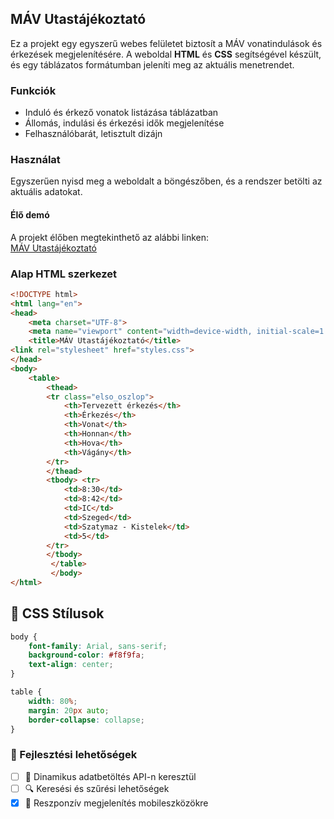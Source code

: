## MÁV Utastájékoztató

Ez a projekt egy egyszerű webes felületet biztosít a MÁV vonatindulások és érkezések megjelenítésére. A weboldal **HTML** és **CSS** segítségével készült, és egy táblázatos formátumban jeleníti meg az aktuális menetrendet.

###  Funkciók
-  Induló és érkező vonatok listázása táblázatban
-  Állomás, indulási és érkezési idők megjelenítése
-  Felhasználóbarát, letisztult dizájn

###  Használat
Egyszerűen nyisd meg a  weboldalt a böngészőben, és a rendszer betölti az aktuális adatokat.
####  Élő demó

A projekt élőben megtekinthető az alábbi linken:  
[ MÁV Utastájékoztató](https://github.com/Roli0410/2025_01_30_MAV_utastajekoztato.git)

###  Alap HTML szerkezet
```html
<!DOCTYPE html>
<html lang="en">
<head>
    <meta charset="UTF-8">
    <meta name="viewport" content="width=device-width, initial-scale=1.0">
    <title>MÁV Utastájékoztató</title>
<link rel="stylesheet" href="styles.css">
</head>
<body>
    <table>
        <thead>
        <tr class="elso_oszlop">
            <th>Tervezett érkezés</th>
            <th>Érkezés</th>
            <th>Vonat</th>
            <th>Honnan</th>
            <th>Hova</th>
            <th>Vágány</th>
        </tr>
        </thead>
        <tbody> <tr>
            <td>8:30</td>
            <td>8:42</td>
            <td>IC</td>
            <td>Szeged</td>
            <td>Szatymaz - Kistelek</td>
            <td>5</td>
        </tr>
        </tbody>
         </table>
         </body>
</html>
```

## 🎨 CSS Stílusok
```css
body {
    font-family: Arial, sans-serif;
    background-color: #f8f9fa;
    text-align: center;
}

table {
    width: 80%;
    margin: 20px auto;
    border-collapse: collapse;
}
```

### 🔧 Fejlesztési lehetőségek
- [ ] 🔄 Dinamikus adatbetöltés API-n keresztül
- [ ] 🔍 Keresési és szűrési lehetőségek
- [x] 📱 Reszponzív megjelenítés mobileszközökre